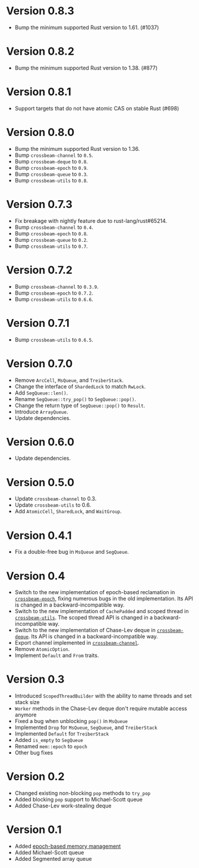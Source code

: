 # Version 0.8.3

- Bump the minimum supported Rust version to 1.61. (#1037)

# Version 0.8.2

- Bump the minimum supported Rust version to 1.38. (#877)

# Version 0.8.1

- Support targets that do not have atomic CAS on stable Rust (#698)

# Version 0.8.0

- Bump the minimum supported Rust version to 1.36.
- Bump `crossbeam-channel` to `0.5`.
- Bump `crossbeam-deque` to `0.8`.
- Bump `crossbeam-epoch` to `0.9`.
- Bump `crossbeam-queue` to `0.3`.
- Bump `crossbeam-utils` to `0.8`.

# Version 0.7.3

- Fix breakage with nightly feature due to rust-lang/rust#65214.
- Bump `crossbeam-channel` to `0.4`.
- Bump `crossbeam-epoch` to `0.8`.
- Bump `crossbeam-queue` to `0.2`.
- Bump `crossbeam-utils` to `0.7`.

# Version 0.7.2

- Bump `crossbeam-channel` to `0.3.9`.
- Bump `crossbeam-epoch` to `0.7.2`.
- Bump `crossbeam-utils` to `0.6.6`.

# Version 0.7.1

- Bump `crossbeam-utils` to `0.6.5`.

# Version 0.7.0

- Remove `ArcCell`, `MsQueue`, and `TreiberStack`.
- Change the interface of `ShardedLock` to match `RwLock`.
- Add `SegQueue::len()`.
- Rename `SegQueue::try_pop()` to `SegQueue::pop()`.
- Change the return type of `SegQueue::pop()` to `Result`.
- Introduce `ArrayQueue`.
- Update dependencies.

# Version 0.6.0

- Update dependencies.

# Version 0.5.0

- Update `crossbeam-channel` to 0.3.
- Update `crossbeam-utils` to 0.6.
- Add `AtomicCell`, `SharedLock`, and `WaitGroup`.

# Version 0.4.1

- Fix a double-free bug in `MsQueue` and `SegQueue`.

# Version 0.4

- Switch to the new implementation of epoch-based reclamation in
  [`crossbeam-epoch`](https://github.com/crossbeam-rs/crossbeam-epoch), fixing numerous bugs in the
  old implementation.  Its API is changed in a backward-incompatible way.
- Switch to the new implementation of `CachePadded` and scoped thread in
  [`crossbeam-utils`](https://github.com/crossbeam-rs/crossbeam-utils).  The scoped thread API is
  changed in a backward-incompatible way.
- Switch to the new implementation of Chase-Lev deque in
  [`crossbeam-deque`](https://github.com/crossbeam-rs/crossbeam-deque).  Its API is changed in a
  backward-incompatible way.
- Export channel implemented in
  [`crossbeam-channel`](https://github.com/crossbeam-rs/crossbeam-channel).
- Remove `AtomicOption`.
- Implement `Default` and `From` traits.

# Version 0.3

- Introduced `ScopedThreadBuilder` with the ability to name threads and set stack size
- `Worker` methods in the Chase-Lev deque don't require mutable access anymore
- Fixed a bug when unblocking `pop()` in `MsQueue`
- Implemented `Drop` for `MsQueue`, `SegQueue`, and `TreiberStack`
- Implemented `Default` for `TreiberStack`
- Added `is_empty` to `SegQueue`
- Renamed `mem::epoch` to `epoch`
- Other bug fixes

# Version 0.2

- Changed existing non-blocking `pop` methods to `try_pop`
- Added blocking `pop` support to Michael-Scott queue
- Added Chase-Lev work-stealing deque

# Version 0.1

- Added [epoch-based memory management](http://aturon.github.io/blog/2015/08/27/epoch/)
- Added Michael-Scott queue
- Added Segmented array queue
